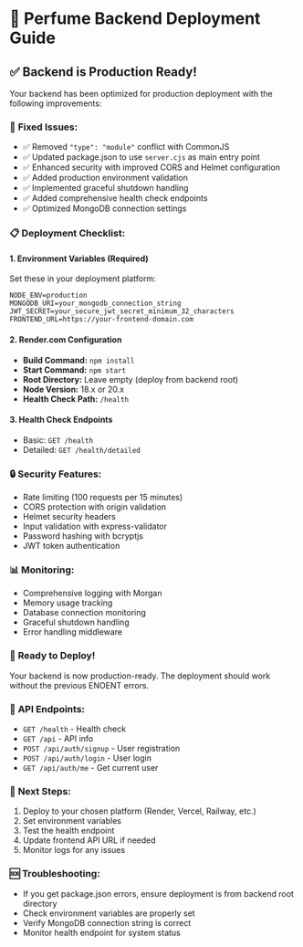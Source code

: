 # 🚀 Perfume Backend Deployment Guide

## ✅ Backend is Production Ready!

Your backend has been optimized for production deployment with the following improvements:

### 🔧 **Fixed Issues:**
- ✅ Removed `"type": "module"` conflict with CommonJS
- ✅ Updated package.json to use `server.cjs` as main entry point
- ✅ Enhanced security with improved CORS and Helmet configuration
- ✅ Added production environment validation
- ✅ Implemented graceful shutdown handling
- ✅ Added comprehensive health check endpoints
- ✅ Optimized MongoDB connection settings

### 📋 **Deployment Checklist:**

#### 1. **Environment Variables (Required)**
Set these in your deployment platform:
```
NODE_ENV=production
MONGODB_URI=your_mongodb_connection_string
JWT_SECRET=your_secure_jwt_secret_minimum_32_characters
FRONTEND_URL=https://your-frontend-domain.com
```

#### 2. **Render.com Configuration**
- **Build Command:** `npm install`
- **Start Command:** `npm start`
- **Root Directory:** Leave empty (deploy from backend root)
- **Node Version:** 18.x or 20.x
- **Health Check Path:** `/health`

#### 3. **Health Check Endpoints**
- Basic: `GET /health`
- Detailed: `GET /health/detailed`

### 🔒 **Security Features:**
- Rate limiting (100 requests per 15 minutes)
- CORS protection with origin validation
- Helmet security headers
- Input validation with express-validator
- Password hashing with bcryptjs
- JWT token authentication

### 📊 **Monitoring:**
- Comprehensive logging with Morgan
- Memory usage tracking
- Database connection monitoring
- Graceful shutdown handling
- Error handling middleware

### 🚀 **Ready to Deploy!**

Your backend is now production-ready. The deployment should work without the previous ENOENT errors.

### 🔗 **API Endpoints:**
- `GET /health` - Health check
- `GET /api` - API info
- `POST /api/auth/signup` - User registration
- `POST /api/auth/login` - User login
- `GET /api/auth/me` - Get current user

### 📝 **Next Steps:**
1. Deploy to your chosen platform (Render, Vercel, Railway, etc.)
2. Set environment variables
3. Test the health endpoint
4. Update frontend API URL if needed
5. Monitor logs for any issues

### 🆘 **Troubleshooting:**
- If you get package.json errors, ensure deployment is from backend root directory
- Check environment variables are properly set
- Verify MongoDB connection string is correct
- Monitor health endpoint for system status